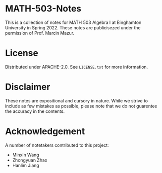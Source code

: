 # MATH-503-Notes
This is a collection of notes for MATH 503 Algebra I at Binghamton University in Spring 2022. These notes are publicisezed under the permission of Prof. Marcin Mazur.

# License
Distributed under APACHE-2.0. See `LICENSE.txt` for more information.

# Disclaimer
These notes are expositional and cursory in nature. While we strive to include as few mistakes as possible, please note that we do not guarentee the accuracy in the contents.

# Acknowledgement
A number of notetakers contributed to this project:
  * Minxin Wang
  * Zhongyuan Zhao
  * Hanlim Jiang
